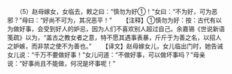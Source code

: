 　　（5）赵母嫁女，女临去，敕之曰：“慎勿为好①！”女曰：“不为好，可为恶邪？”母曰：“好尚不可为，其况恶平！”
　　【注释】①慎勿为好：按：古代有以为做好事，会受到好人的妒忌，因为人们不喜欢别人超过自己。余嘉锡《世说新语笺疏》以为，“盖古之教女者之意，特不愿其遇事表暴，斤斤于为善之名，以招人之妒嫉，而非禁之使不为善也。”
　　【译文】赵母嫁女儿，女儿临出门时，她告诫女儿说：“千万不要做好事！”女儿问道：“不做好事，可以做坏事吗？”母亲说：“好事尚且不能做，何况是坏事呢！”
